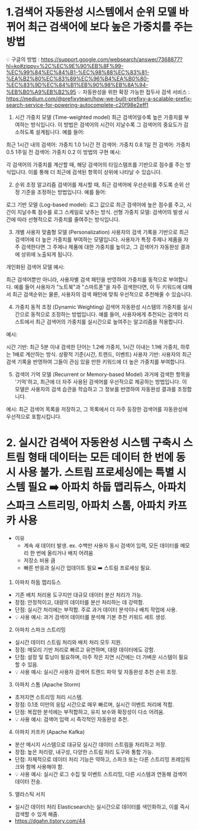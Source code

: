 # 1.검색어 자동완성 시스템에서 순위 모델 바뀌어 최근 검색어에 보다 높은 가중치를 주는 방법
💡 구글의 방법 : https://support.google.com/websearch/answer/7368877?hl=ko#zippy=%2C%EC%9E%90%EB%8F%99-%EC%99%84%EC%84%B1-%EC%98%88%EC%83%81-%EA%B2%80%EC%83%89%EC%96%B4%EA%B0%80-%EC%83%9D%EC%84%B1%EB%90%98%EB%8A%94-%EB%B0%A9%EB%B2%95
💡 자동완성을 위한 확장 가능한 접두사 검색 서비스 : https://medium.com/@prefixyteam/how-we-built-prefixy-a-scalable-prefix-search-service-for-powering-autocomplete-c20f98e2eff1

1. 시간 가중치 모델 (Time-weighted model)
  최근 검색어일수록 높은 가중치를 부여하는 방식입니다. 이 방법은 검색어의 시간이 지날수록 그 검색어의 중요도가 감소하도록 설계됩니다. 예를 들어:

  최근 1시간 내의 검색어: 가중치 1.0
  1시간 전 검색어: 가중치 0.8
  1일 전 검색어: 가중치 0.5
  1주일 전 검색어: 가중치 0.2
  이 방법의 구현 예시:
  
  각 검색어의 가중치를 계산할 때, 해당 검색어의 타임스탬프를 기반으로 점수를 주는 방식입니다. 이를 통해 더 최근에 검색된 항목이 상위에 나타날 수 있습니다.

2. 순위 조정 알고리즘
  검색어를 제시할 때, 최근 검색어에 우선순위를 주도록 순위 산정 기준을 조정하는 방법입니다. 예를 들어:

  로그 기반 모델 (Log-based model): 로그 값으로 최근 검색어에 높은 점수를 주고, 시간이 지날수록 점수를 로그 스케일로 낮추는 방식.
  선형 가중치 모델: 검색어의 발생 시간에 따라 선형적으로 가중치를 줄여주는 방식입니다.

3. 개별 사용자 맞춤형 모델 (Personalization)
  사용자의 검색 기록을 기반으로 최근 검색어에 더 높은 가중치를 부여하는 모델입니다. 사용자가 특정 주제나 제품을 자주 검색한다면 그 주제나 제품에 대한 가중치를 높이고, 그 검색어가 자동완성 결과에 상위에 노출되게 됩니다.

  개인화된 검색어 모델 예시:

  최근 검색어뿐만 아니라, 사용자별 검색 패턴을 반영하여 가중치를 동적으로 부여합니다.
  예를 들어 사용자가 "노트북"과 "스마트폰"을 자주 검색한다면, 이 두 키워드에 대해서 최근 검색순위는 물론, 사용자의 검색 패턴에 맞춰 우선적으로 추천해줄 수 있습니다.

4. 가중치 동적 조정 (Dynamic Weighting)
  검색어 자동완성 시스템의 가중치를 실시간으로 동적으로 조정하는 방법입니다. 예를 들어, 사용자에게 추천되는 검색어 리스트에서 최근 검색어의 가중치를 실시간으로 높여주는 알고리즘을 적용합니다.

  예시:

  시간 기반: 최근 5분 이내 검색한 단어는 1.2배 가중치, 1시간 이내는 1.1배 가중치, 하루는 1배로 계산하는 방식. 상황적 기준(시간, 트렌드, 이벤트)
  사용자 기반: 사용자의 최근 검색 기록을 반영하여 그들이 관심 있을 만한 키워드에 더 높은 가중치를 부여합니다.

5. 검색어 기억 모델 (Recurrent or Memory-based Model)
  과거에 검색한 항목을 '기억'하고, 최근에 더 자주 사용된 검색어를 우선적으로 제공하는 방법입니다. 이 모델은 사용자의 검색 습관을 학습하고 그 정보를 반영하여 자동완성 결과를 조정합니다.

  예시: 최근 검색어 목록을 저장하고, 그 목록에서 더 자주 등장한 검색어를 자동완성에 우선적으로 포함시킵니다.


# 2. 실시간 검색어 자동완성 시스템 구축시 스트림 형태 데이터는 모든 데이터 한 번에 동시 사용 불가. 스트림 프로세싱에는 특별 시스템 필요 ➡️ 아파치 하둡 맵리듀스, 아파치 스파크 스트리밍, 아파치 스톰, 아파치 카프카 사용
  - 이유
    * 계속 새 데이터 발생. ex. 수백만 사용자 동시 검색어 입력, 모든 데이터를 메모리 한 번에 올리거나 배치 어려움
    * 저장소 비용 큼
    * 빠른 반응과 실시간 업데이트 필요 ➡️ 스트림 프로세싱 필요.

1) 아파치 하둡 맵리듀스
- 기존 배치 처리용 도구지만 대규모 데이터 분산 처리가 가능.
- 장점: 안정적이고, 대량의 데이터를 분산 처리하는 데 강력함.
- 단점: 실시간 처리에는 부적합. 주로 과거 데이터 분석이나 배치 작업에 사용.
- 💡 사용 예시: 과거 검색어 데이터를 분석해 기본 추천 키워드 세트 생성.

2) 아파치 스파크 스트리밍
- 실시간 데이터 스트림 처리와 배치 처리 모두 지원.
- 장점: 메모리 기반 처리로 빠르고 유연하며, 대량 데이터에도 강함.
- 단점: 설정 및 튜닝이 필요하며, 아주 작은 지연 시간에는 더 가벼운 시스템이 필요할 수 있음.
- 💡 사용 예시: 실시간 사용자 검색어 트렌드 파악 및 자동완성 추천 순위 조정.

3) 아파치 스톰 (Apache Storm)
- 초저지연 스트리밍 처리 시스템.
- 장점: 0.1초 미만의 응답 시간으로 매우 빠르며, 실시간 이벤트 처리에 적합.
- 단점: 복잡한 분석에는 부적합하고, 유지 보수와 확장성이 다소 어려움.
- 💡 사용 예시: 검색어 입력 시 즉각적인 자동완성 추천.

4) 아파치 카프카 (Apache Kafka)
- 분산 메시지 시스템으로 대규모 실시간 데이터 스트림을 처리하고 저장.
- 장점: 높은 처리량, 내구성, 다양한 스트림 처리 도구와 통합 가능.
- 단점: 자체적으로 데이터 처리 기능은 약하고, 스파크 또는 다른 스트리밍 프레임워크와 함께 사용해야 함.
- 💡 사용 예시: 실시간 로그 수집 및 이벤트 스트리밍, 다른 시스템과 연동해 검색어 데이터 전송.

5) 엘라스틱 서치
- 실시간 데이터 처리
  Elasticsearch는 실시간으로 데이터를 색인화하고, 이를 즉시 검색할 수 있게 해줌.
- https://dgahn.tistory.com/44
